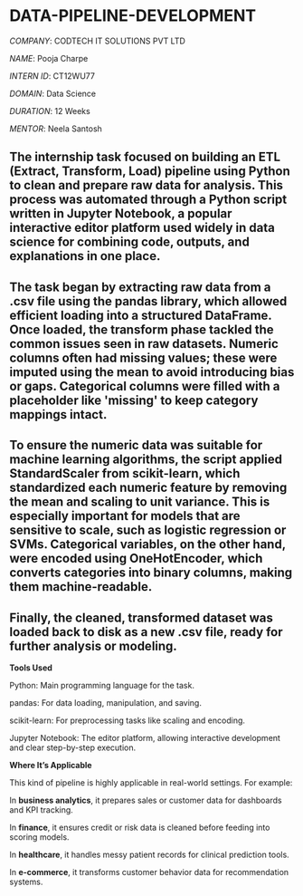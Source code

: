 # DATA-PIPELINE-DEVELOPMENT

*COMPANY*: CODTECH IT SOLUTIONS PVT LTD

*NAME*: Pooja Charpe

*INTERN ID*: CT12WU77

*DOMAIN*:  Data Science

*DURATION*: 12 Weeks

*MENTOR*: Neela Santosh

## The internship task focused on building an **ETL (Extract, Transform, Load) pipeline** using Python to clean and prepare raw data for analysis. This process was automated through a Python script written in Jupyter Notebook, a popular interactive editor platform used widely in data science for combining code, outputs, and explanations in one place.

## The task began by **extracting** raw data from a .csv file using the pandas library, which allowed efficient loading into a structured DataFrame. Once loaded, the **transform** phase tackled the common issues seen in raw datasets. Numeric columns often had missing values; these were imputed using the mean to avoid introducing bias or gaps. Categorical columns were filled with a placeholder like 'missing' to keep category mappings intact.

## To ensure the numeric data was suitable for machine learning algorithms, the script applied **StandardScaler** from scikit-learn, which standardized each numeric feature by removing the mean and scaling to unit variance. This is especially important for models that are sensitive to scale, such as logistic regression or SVMs. Categorical variables, on the other hand, were encoded using OneHotEncoder, which converts categories into binary columns, making them machine-readable.

## Finally, the cleaned, transformed dataset was loaded back to disk as a new .csv file, ready for further analysis or modeling.


**Tools Used**

Python: Main programming language for the task.

pandas: For data loading, manipulation, and saving.

scikit-learn: For preprocessing tasks like scaling and encoding.

Jupyter Notebook: The editor platform, allowing interactive development and clear step-by-step execution.


**Where It’s Applicable**

This kind of pipeline is highly applicable in real-world settings. For example:

In **business analytics**, it prepares sales or customer data for dashboards and KPI tracking.

In **finance**, it ensures credit or risk data is cleaned before feeding into scoring models.

In **healthcare**, it handles messy patient records for clinical prediction tools.

In **e-commerce**, it transforms customer behavior data for recommendation systems.
